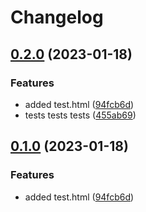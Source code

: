 # Changelog

## [0.2.0](https://github.com/dvsa/rsp-validation-package-rp-test/compare/v0.1.0...v0.2.0) (2023-01-18)


### Features

* added test.html ([94fcb6d](https://github.com/dvsa/rsp-validation-package-rp-test/commit/94fcb6d08c903960a30c9c293aa2a3b45fe67769))
* tests tests tests ([455ab69](https://github.com/dvsa/rsp-validation-package-rp-test/commit/455ab69d4b0133731363b0f8e69874affa18b817))

## [0.1.0](https://github.com/dvsa/rsp-validation-package-rp-test/compare/v0.0.1...v0.1.0) (2023-01-18)


### Features

* added test.html ([94fcb6d](https://github.com/dvsa/rsp-validation-package-rp-test/commit/94fcb6d08c903960a30c9c293aa2a3b45fe67769))
